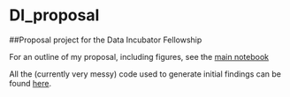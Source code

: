 # DI_proposal
##Proposal project for the Data Incubator Fellowship

For an outline of my proposal, including figures, see the [main notebook](Tyler_Mark_Ahlstrom_Project_Proposal.ipynb)

All the (currently very messy) code used to generate initial findings can be found [here](/code).
